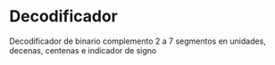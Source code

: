 # Decodificador
Decodificador de binario complemento 2 a 7 segmentos en  unidades, decenas, centenas e indicador de signo 
